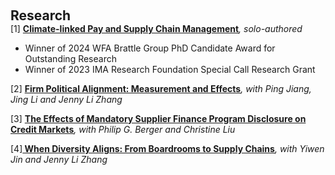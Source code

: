  
<h2 id="research" style="margin: 2px 0px 0px;"> <br> 
<br> Research</h2>


<div>
  <div class="title"> [1] <strong> <a href="https://papers.ssrn.com/sol3/papers.cfm?abstract_id=4847937">Climate-linked Pay and Supply Chain Management</a></strong><em>, solo-authored</em> </div>
  <ul>
    <li>   Winner of 2024 WFA Brattle Group PhD Candidate Award for Outstanding Research  <br></li>
     <li>   Winner of 2023 IMA Research Foundation Special Call Research Grant <br></li>
   
  </ul>

</div>
 

  
<div>
<div class="title"> [2] <strong><a href="https://papers.ssrn.com/sol3/papers.cfm?abstract_id=4430507">Firm Political Alignment: Measurement and Effects</a></strong><em>, with Ping Jiang, Jing Li and Jenny Li Zhang  </em> </div>
 <ul>
     

  </ul>

</div>

   
<div>
<div class="title"> [3] <strong><a href="https://papers.ssrn.com/sol3/papers.cfm?abstract_id=5372816">The Effects of Mandatory Supplier Finance Program Disclosure on Credit Markets</a></strong><em>, with Philip G. Berger and Christine Liu </em> </div>
 <ul> 
  </ul>

</div>


<div>
 <div class="title"> [4]<strong><a href="https://papers.ssrn.com/sol3/papers.cfm?abstract_id=5016160"> When Diversity Aligns: From Boardrooms to Supply Chains</a></strong><em>, with Yiwen Jin and Jenny Li Zhang</em> </div>
 <ul>
  

  </ul>
 
</div>

  

 
